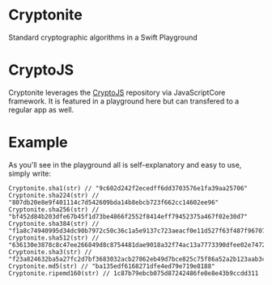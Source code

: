 # Cryptonite
Standard cryptographic algorithms in a Swift Playground
# CryptoJS
Cryptonite leverages the [CryptoJS](https://code.google.com/p/crypto-js/) repository via JavaScriptCore framework. It is featured in a playground here but can transfered to a regular app as well.
# Example
As you'll see in the playground all is self-explanatory and easy to use, simply write:
```
Cryptonite.sha1(str) // "9c602d242f2ecedff6dd3703576e1fa39aa25706"
Cryptonite.sha224(str) // "807db20e8e9f401114c7d542609bda14b8ebcb723f662cc14602ee96"
Cryptonite.sha256(str) // "bf452d84b203dfe67b45f1d73be4866f2552f8414eff79452375a467f02e30d7"
Cryptonite.sha384(str) // "f1a8c74940995d34dc90b7972c50c36c1a5e9137c723aeacf0e11d527f63f487f96707c339e58e9a210cc2084243b028"
Cryptonite.sha512(str) // "636130e3878c8c47ee266849d8c8754481dae9018a32f74ac13a7773390dfee02e7472fb7caa1c1a33e846bcc16204e895ddd11dd8175e87f3b2451b7326c03f"
Cryptonite.sha3(str) // "f23a824632ba5a27fc2d7bf3683032acb27862eb49d7bce825c75f86a52a2b123aab3c76035fab5a5aad01b0cc0c495b2140198260a0e7441ba9235f26795338"
Cryptonite.md5(str) // "ba135edf6168271dfe4ed79e719e8188"
Cryptonite.ripemd160(str) // 1c87b79ebcb075d87242486fe0e8e43b9ccdd311
```

